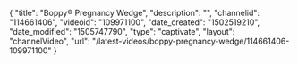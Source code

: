 {
    "title": "Boppy&reg; Pregnancy Wedge",
    "description": "",
    "channelid": "114661406",
    "videoid": "109971100",
    "date_created": "1502519210",
    "date_modified": "1505747790",
    "type": "captivate",
    "layout": "channelVideo",
    "url": "\/latest-videos\/boppy-pregnancy-wedge\/114661406-109971100"
}